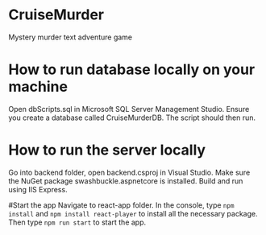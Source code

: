 # CruiseMurder
Mystery murder text adventure game

# How to run database locally on your machine
Open dbScripts.sql in Microsoft SQL Server Management Studio. Ensure you create a database called CruiseMurderDB. The script should then run.

# How to run the server locally
Go into backend folder, open backend.csproj in Visual Studio. Make sure the NuGet package swashbuckle.aspnetcore is installed. Build and run using IIS Express.

#Start the app
Navigate to react-app folder. In the console, type `npm install` and `npm install react-player` to install all the necessary package.
Then type `npm run start` to start the app.

